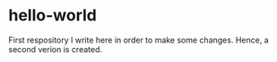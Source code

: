# hello-world
First respository
I write here in order to make some changes. 
Hence, a second verion is created. 
